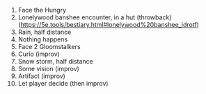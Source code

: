 1. Face the Hungry
2. Lonelywood banshee encounter, in a hut (throwback) (https://5e.tools/bestiary.html#lonelywood%20banshee_idrotf)
3. Rain, half distance
4. Nothing happens
5. Face 2 Gloomstalkers
6. Curio (improv)
7. Snow storm, half distance
8. Some vision (improv)
9. Artifact (improv)
10. Let player decide (then improv)